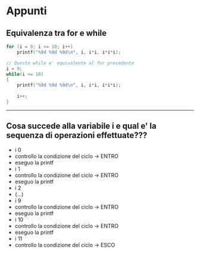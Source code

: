 # Appunti
## Equivalenza tra for e while
```c
for (i = 0; i <= 10; i++)
	printf("%9d %9d %9d\n", i, i*i, i*i*i);
```

```c
// Questo while e' equivalente al for precedente
i = 0;
while(i <= 10)
{
	printf("%9d %9d %9d\n", i, i*i, i*i*i);
	
	i++;
}
```

****************

## Cosa succede alla variabile i e qual e' la sequenza di operazioni effettuate???

- i	0
- controllo la condizione del ciclo -> ENTRO
- eseguo la printf
- i	1
- controllo la condizione del ciclo -> ENTRO
- eseguo la printf
- i	2
- (...)
- i	9
- controllo la condizione del ciclo -> ENTRO
- eseguo la printf
- i	10
- controllo la condizione del ciclo -> ENTRO
- eseguo la printf
- i	11
- controllo la condizione del ciclo -> ESCO